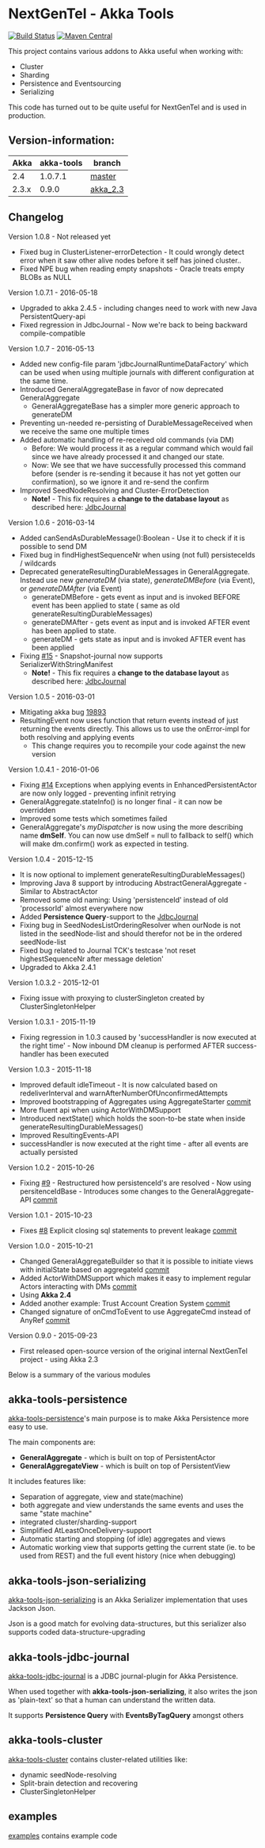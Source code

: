 NextGenTel - Akka Tools
==========================
[![Build Status](https://travis-ci.org/NextGenTel/akka-tools.svg)](https://travis-ci.org/NextGenTel/akka-tools)
[![Maven Central](https://maven-badges.herokuapp.com/maven-central/no.nextgentel.oss.akka-tools/akka-tools-parent_2.11/badge.svg)](http://mvnrepository.com/artifact/no.nextgentel.oss.akka-tools/)



This project contains various addons to Akka useful when working with:

* Cluster
* Sharding
* Persistence and Eventsourcing
* Serializing

This code has turned out to be quite useful for NextGenTel and is used in production.

Version-information:
----------------------------

| Akka  | akka-tools     | branch                                                               |
| ----- | -------------- | -------------------------------------------------------------------- |
| 2.4   | 1.0.7.1        | [master](https://github.com/NextGenTel/akka-tools)                   |
| 2.3.x | 0.9.0          | [akka_2.3](https://github.com/NextGenTel/akka-tools/tree/akka_2.3)   |

Changelog
----------------------------

Version 1.0.8 - Not released yet

* Fixed bug in ClusterListener-errorDetection - It could wrongly detect error when it saw other alive nodes before it self has joined cluster..
* Fixed NPE bug when reading empty snapshots - Oracle treats empty BLOBs as NULL

Version 1.0.7.1 - 2016-05-18

* Upgraded to akka 2.4.5 - including changes need to work with new Java PersistentQuery-api
* Fixed regression in JdbcJournal - Now we're back to being backward compile-compatible

Version 1.0.7 - 2016-05-13

* Added new config-file param 'jdbcJournalRuntimeDataFactory' which can be used when using multiple journals with different configuration at the same time.
* Introduced GeneralAggregateBase in favor of now deprecated GeneralAggregate
  * GeneralAggregateBase has a simpler more generic approach to generateDM
* Preventing un-needed re-persisting of DurableMessageReceived when we receive the same one multiple times
* Added automatic handling of re-received old commands (via DM)
  * Before: We would process it as a regular command which would fail since we have already processed it and changed our state.
  * Now: We see that we have successfully processed this command before (sender is re-sending it because it has not yet gotten our confirmation), so we ignore it and re-send the confirm
* Improved SeedNodeResolving and Cluster-ErrorDetection
  * **Note!** - This fix requires a **change to the database layout** as described here: [JdbcJournal](https://github.com/NextGenTel/akka-tools/tree/master/akka-tools-jdbc-journal)

Version 1.0.6 - 2016-03-14

* Added canSendAsDurableMessage():Boolean - Use it to check if it is possible to send DM
* Fixed bug in findHighestSequenceNr when using (not full) persisteceIds / wildcards
* Deprecated generateResultingDurableMessages in GeneralAggregate. Instead use new *generateDM* (via state), *generateDMBefore* (via Event), or *generateDMAfter* (via Event)
  * generateDMBefore - gets event as input and is invoked BEFORE event has been applied to state ( same as old generateResultingDurableMessages)
  * generateDMAfter - gets event as input and is invoked AFTER event has been applied to state.
  * generateDM - gets state as input and is invoked AFTER event has been applied
* Fixing [#15](https://github.com/NextGenTel/akka-tools/issues/15) - Snapshot-journal now supports SerializerWithStringManifest
  * **Note!** - This fix requires a **change to the database layout** as described here: [JdbcJournal](https://github.com/NextGenTel/akka-tools/tree/master/akka-tools-jdbc-journal)

Version 1.0.5 - 2016-03-01

* Mitigating akka bug [19893](https://github.com/akka/akka/issues/19893)
* ResultingEvent now uses function that return events instead of just returning the events directly. This allows us to use the onError-impl for both resolving and applying events
  * This change requires you to recompile your code against the new version

Version 1.0.4.1 - 2016-01-06

* Fixing [#14](https://github.com/NextGenTel/akka-tools/issues/14) Exceptions when applying events in EnhancedPersistentActor are now only logged - preventing infinit retrying
* GeneralAggregate.stateInfo() is no longer final - it can now be overridden
* Improved some tests which sometimes failed
* GeneralAggregate's *myDispatcher* is now using the more describing name **dmSelf**. You can now use dmSelf = null to fallback to self() which will make dm.confirm() work as expected in testing.


Version 1.0.4 - 2015-12-15

* It is now optional to implement generateResultingDurableMessages()
* Improving Java 8 support by introducing AbstractGeneralAggregate - Similar to AbstractActor
* Removed some old naming: Using 'persistenceId' instead of old 'processorId' almost everywhere now
* Added **Persistence Query**-support to the [JdbcJournal](https://github.com/NextGenTel/akka-tools/tree/master/akka-tools-jdbc-journal)
* Fixing bug in SeedNodesListOrderingResolver when ourNode is not listed in the seedNode-list and should therefor not be in the ordered seedNode-list
* Fixed bug related to Journal TCK's testcase 'not reset highestSequenceNr after message deletion'
* Upgraded to Akka 2.4.1

Version 1.0.3.2 - 2015-12-01

* Fixing issue with proxying to clusterSingleton created by ClusterSingletonHelper

Version 1.0.3.1 - 2015-11-19

* Fixing regression in 1.0.3 caused by 'successHandler is now executed at the right time' - Now inbound DM cleanup is performed AFTER success-handler has been executed

Version 1.0.3 - 2015-11-18

* Improved default idleTimeout - It is now calculated based on redeliverInterval and warnAfterNumberOfUnconfirmedAttempts  
* Improved bootstrapping of Aggregates using AggregateStarter [commit](https://github.com/NextGenTel/akka-tools/commit/448bd1)
* More fluent api when using ActorWithDMSupport
* Introduced nextState() which holds the soon-to-be state when inside generateResultingDurableMessages()
* Improved ResultingEvents-API
* successHandler is now executed at the right time - after all events are actually persisted

Version 1.0.2 - 2015-10-26

* Fixing [#9](https://github.com/NextGenTel/akka-tools/issues/9) - Restructured how persistenceId's are resolved - Now using persitenceIdBase - Introduces some changes to the GeneralAggregate-API [commit](https://github.com/NextGenTel/akka-tools/commit/ab45697)

Version 1.0.1 - 2015-10-23

* Fixes [#8](https://github.com/NextGenTel/akka-tools/issues/8) Explicit closing sql statements to prevent leakage [commit](https://github.com/NextGenTel/akka-tools/commit/95baa1)

Version 1.0.0 - 2015-10-21

* Changed GeneralAggregateBuilder so that it is possible to initiate views with initialState based on aggregateId [commit](https://github.com/NextGenTel/akka-tools/commit/3b9cfea)
* Added ActorWithDMSupport which makes it easy to implement regular Actors interacting with DMs [commit](https://github.com/NextGenTel/akka-tools/commit/1a8511d)
* Using **Akka 2.4**
* Added another example: Trust Account Creation System [commit](https://github.com/NextGenTel/akka-tools/commit/64671b)
* Changed signature of onCmdToEvent to use AggregateCmd instead of AnyRef [commit](https://github.com/NextGenTel/akka-tools/commit/b0be41b)

Version 0.9.0 - 2015-09-23

* First released open-source version of the original internal NextGenTel project - using Akka 2.3
 


Below is a summary of the various modules

akka-tools-persistence
-------------------------------

[akka-tools-persistence](akka-tools-persistence/README.md)'s main purpose is to make Akka Persistence more easy to use.

The main components are:

* **GeneralAggregate** - which is built on top of PersistentActor
* **GeneralAggregateView** - which is built on top of PersistentView 


It includes features like:

* Separation of aggregate, view and state(machine)
* both aggregate and view understands the same events and uses the same "state machine"
* integrated cluster/sharding-support
* Simplified AtLeastOnceDelivery-support
* Automatic starting and stopping (of idle) aggregates and views
* Automatic working view that supports getting the current state (ie. to be used from REST) and the full event history (nice when debugging)



akka-tools-json-serializing
-------------------------------

[akka-tools-json-serializing](akka-tools-json-serializing/README.md) is an Akka Serializer implementation that uses Jackson Json.

Json is a good match for evolving data-structures, but this serializer also supports coded data-structure-upgrading

akka-tools-jdbc-journal
-------------------------------

[akka-tools-jdbc-journal](akka-tools-jdbc-journal/README.md) is a JDBC journal-plugin for Akka Persistence.

When used together with **akka-tools-json-serializing**, it also writes the json as 'plain-text' so that a human can understand the written data.

It supports **Persistence Query** with **EventsByTagQuery** amongst others


akka-tools-cluster
-------------------------------

[akka-tools-cluster](akka-tools-cluster/README.md) contains cluster-related utilities like:

* dynamic seedNode-resolving
* Split-brain detection and recovering
* ClusterSingletonHelper

examples
-------------------------------

[examples](examples/README.md) contains example code
